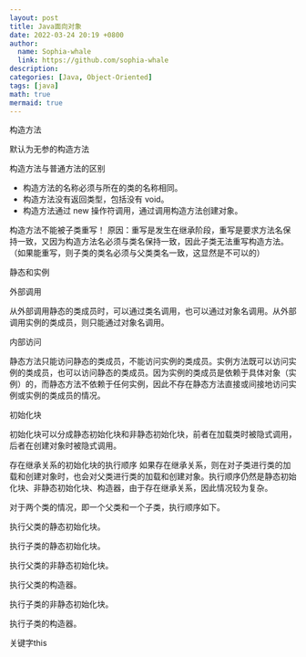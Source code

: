 ```yaml
---
layout: post
title: Java面向对象
date: 2022-03-24 20:19 +0800
author:
  name: Sophia-whale
  link: https://github.com/sophia-whale
description:
categories: [Java, Object-Oriented]
tags: [java]
math: true
mermaid: true
---
```

构造方法

默认为无参的构造方法

构造方法与普通方法的区别

* 构造方法的名称必须与所在的类的名称相同。
* 构造方法没有返回类型，包括没有 void。
* 构造方法通过 new 操作符调用，通过调用构造方法创建对象。

构造方法不能被子类重写！
原因：重写是发生在继承阶段，重写是要求方法名保持一致，又因为构造方法名必须与类名保持一致，因此子类无法重写构造方法。（如果能重写，则子类的类名必须与父类类名一致，这显然是不可以的）


静态和实例

外部调用

从外部调用静态的类成员时，可以通过类名调用，也可以通过对象名调用。从外部调用实例的类成员，则只能通过对象名调用。

内部访问

静态方法只能访问静态的类成员，不能访问实例的类成员。实例方法既可以访问实例的类成员，也可以访问静态的类成员。因为实例的类成员是依赖于具体对象（实例）的，而静态方法不依赖于任何实例，因此不存在静态方法直接或间接地访问实例或实例的类成员的情况。


初始化块

初始化块可以分成静态初始化块和非静态初始化块，前者在加载类时被隐式调用，后者在创建对象时被隐式调用。

存在继承关系的初始化块的执行顺序
如果存在继承关系，则在对子类进行类的加载和创建对象时，也会对父类进行类的加载和创建对象。执行顺序仍然是静态初始化块、非静态初始化块、构造器，由于存在继承关系，因此情况较为复杂。

对于两个类的情况，即一个父类和一个子类，执行顺序如下。

执行父类的静态初始化块。

执行子类的静态初始化块。

执行父类的非静态初始化块。

执行父类的构造器。

执行子类的非静态初始化块。

执行子类的构造器。


关键字this
